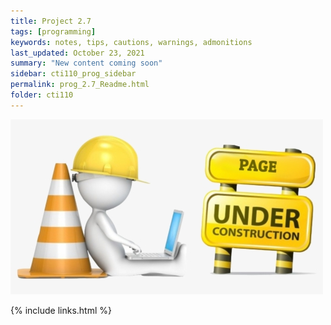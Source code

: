 ```yaml
---
title: Project 2.7
tags: [programming]
keywords: notes, tips, cautions, warnings, admonitions
last_updated: October 23, 2021
summary: "New content coming soon"
sidebar: cti110_prog_sidebar
permalink: prog_2.7_Readme.html
folder: cti110
---
```


![under construction](../../images/new-content-coming-soon-web-page-is-under.png)

{% include links.html %}

